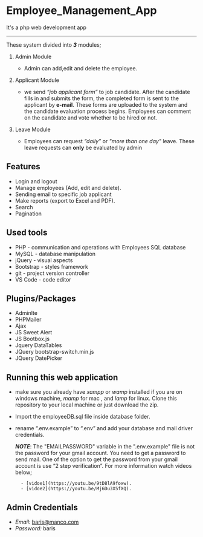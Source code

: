 # Employee_Management_App
It's a php web development app 

---
These system divided into ***3*** modules;


1. Admin Module
   - Admin can add,edit and delete the employee.

2. Applicant Module
    - we send *“job applicant form”* to job candidate. After the candidate fills in and submits the form, the completed form is sent to the applicant by **e-mail**.
These forms are uploaded to the system and the candidate evaluation process begins. Employees can comment on the candidate and vote whether to be hired or not.

3. Leave Module

    -  Employees can request *“daily”* or *"more than one day"* leave. These leave requests can **only** be evaluated by admin



## Features
 - Login and logout
 - Manage employees (Add, edit and delete).
 - Sending email to specific job applicant
 - Make reports (export to Excel and PDF).
 - Search
 - Pagination            

## Used tools
 
 - PHP - communication and operations with Employees SQL database
 - MySQL - database manipulation
 - jQuery -  visual aspects
 - Bootstrap - styles framework
 - git - project version controller
 - VS Code - code editor 
     
## Plugins/Packages
 - Adminlte
 - PHPMailer
 - Ajax
 - JS Sweet Alert
 - JS Bootbox.js 
 - Jquery DataTables 
 - JQuery bootstrap-switch.min.js
 - JQuery DatePicker

## Running this web application
  
 - make sure you already have *xampp* or *wamp* installed if you are on windows machine, *mamp* for mac , and *lamp* for linux.
Clone this repository to your local machine or just download the zip.

 - Import the employeeDB.sql file inside database folder.
 
 - rename “.env.example” to “.env” and add your database and mail driver credentials.

     ***NOTE***: The "EMAILPASSWORD" variable in the ".env.example" file is not the password for your gmail account. You need to get a password to send
          mail. One of the option  to get the password from your gmail account is use “2 step verification”. For more information  watch videos below;
           
         - [vidoe1](https://youtu.be/9tD8lA9foxw).
         - [vidoe2](https://youtu.be/Mj6Du3X5fXQ).

## Admin Credentials
   - *Email:* baris@manco.com
   - *Password:* baris

